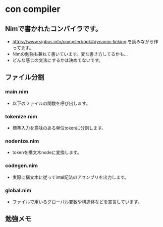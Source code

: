 # con compiler

## Nimで書かれたコンパイラです。
- https://www.sigbus.info/compilerbook#dynamic-linking を読みながら作ってます。
- Nimの勉強も兼ねて書いています。変な書き方してるかも...
- どんな感じの文法にするかは決めてないです。

## ファイル分割
### main.nim
- 以下のファイルの関数を呼び出します。
### tokenize.nim
- 標準入力を意味のある単位tokenに分割します。
### nodenize.nim
- tokenを構文木nodeに変換します。
### codegen.nim
- 実際に構文木に従ってintel記法のアセンブリを出力します。
### global.nim
- ファイルで用いるグローバル変数や構造体などを宣言しています。
## 勉強メモ